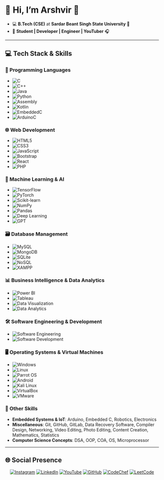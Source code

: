 # 👋 Hi, I’m Arshvir 👻

- 💻 **B.Tech (CSE)** at **Sardar Beant Singh State University** 🏫
- 🐾 **Student | Developer | Engineer | YouTuber** 🎧

---

## 💻 Tech Stack & Skills

### 📜 Programming Languages
- ![C](https://img.shields.io/badge/C-00599C?style=for-the-badge&logo=c&logoColor=white)
- ![C++](https://img.shields.io/badge/C++-00599C?style=for-the-badge&logo=cplusplus&logoColor=white)
- ![Java](https://img.shields.io/badge/Java-007396?style=for-the-badge&logo=java&logoColor=white)
- ![Python](https://img.shields.io/badge/Python-3776AB?style=for-the-badge&logo=python&logoColor=white)
- ![Assembly](https://img.shields.io/badge/Assembly-525252?style=for-the-badge)
- ![Kotlin](https://img.shields.io/badge/Kotlin-0095D5?style=for-the-badge&logo=kotlin&logoColor=white)
- ![EmbeddedC](https://img.shields.io/badge/EmbeddedC-00599C?style=for-the-badge)
- ![ArduinoC](https://img.shields.io/badge/ArduinoC-00979D?style=for-the-badge&logo=arduino&logoColor=white)

### 🌐 Web Development
- ![HTML5](https://img.shields.io/badge/HTML5-E34F26?style=for-the-badge&logo=html5&logoColor=white)
- ![CSS3](https://img.shields.io/badge/CSS3-1572B6?style=for-the-badge&logo=css3&logoColor=white)
- ![JavaScript](https://img.shields.io/badge/JavaScript-F7DF1E?style=for-the-badge&logo=javascript&logoColor=black)
- ![Bootstrap](https://img.shields.io/badge/Bootstrap-563D7C?style=for-the-badge&logo=bootstrap&logoColor=white)
- ![React](https://img.shields.io/badge/React-61DAFB?style=for-the-badge&logo=react&logoColor=white)
- ![PHP](https://img.shields.io/badge/PHP-777BB4?style=for-the-badge&logo=php&logoColor=white)

### 🤖 Machine Learning & AI
- ![TensorFlow](https://img.shields.io/badge/TensorFlow-FF6F00?style=for-the-badge&logo=tensorflow&logoColor=white)
- ![PyTorch](https://img.shields.io/badge/PyTorch-EE4C2C?style=for-the-badge&logo=pytorch&logoColor=white)
- ![Scikit-learn](https://img.shields.io/badge/Scikit--learn-F7931E?style=for-the-badge&logo=scikit-learn&logoColor=white)
- ![NumPy](https://img.shields.io/badge/NumPy-013243?style=for-the-badge&logo=numpy&logoColor=white)
- ![Pandas](https://img.shields.io/badge/Pandas-150458?style=for-the-badge&logo=pandas&logoColor=white)
- ![Deep Learning](https://img.shields.io/badge/Deep_Learning-00599C?style=for-the-badge)
- ![GPT](https://img.shields.io/badge/GPT-00599C?style=for-the-badge)

### 🗃️ Database Management
- ![MySQL](https://img.shields.io/badge/MySQL-4479A1?style=for-the-badge&logo=mysql&logoColor=white)
- ![MongoDB](https://img.shields.io/badge/MongoDB-47A248?style=for-the-badge&logo=mongodb&logoColor=white)
- ![SQLite](https://img.shields.io/badge/SQLite-003B57?style=for-the-badge&logo=sqlite&logoColor=white)
- ![NoSQL](https://img.shields.io/badge/NoSQL-00599C?style=for-the-badge)
- ![XAMPP](https://img.shields.io/badge/XAMPP-FB7A24?style=for-the-badge&logo=xampp&logoColor=white)

### 📊 Business Intelligence & Data Analytics
- ![Power BI](https://img.shields.io/badge/Power%20BI-F2C811?style=for-the-badge&logo=power-bi&logoColor=black)
- ![Tableau](https://img.shields.io/badge/Tableau-E97627?style=for-the-badge&logo=tableau&logoColor=white)
- ![Data Visualization](https://img.shields.io/badge/Data_Visualization-00599C?style=for-the-badge)
- ![Data Analytics](https://img.shields.io/badge/Data_Analytics-00599C?style=for-the-badge)

### 🛠️ Software Engineering & Development
- ![Software Engineering](https://img.shields.io/badge/Software%20Engineering-31A8FF?style=for-the-badge)
- ![Software Development](https://img.shields.io/badge/Software%20Development-31A8FF?style=for-the-badge)

### 🖥️ Operating Systems & Virtual Machines
- ![Windows](https://img.shields.io/badge/Windows-0078D4?style=for-the-badge&logo=windows&logoColor=white)
- ![Linux](https://img.shields.io/badge/Linux-FCC624?style=for-the-badge&logo=linux&logoColor=black)
- ![Parrot OS](https://img.shields.io/badge/Parrot%20OS-4B9A3F?style=for-the-badge&logo=parrot&logoColor=white)
- ![Android](https://img.shields.io/badge/Android-3DDC84?style=for-the-badge&logo=android&logoColor=white)
- ![Kali Linux](https://img.shields.io/badge/Kali%20Linux-557CFF?style=for-the-badge&logo=kali-linux&logoColor=white)
- ![VirtualBox](https://img.shields.io/badge/VirtualBox-183A61?style=for-the-badge&logo=virtualbox&logoColor=white)
- ![VMware](https://img.shields.io/badge/VMware-607078?style=for-the-badge&logo=vmware&logoColor=white)

### 🧩 Other Skills
- **Embedded Systems & IoT**: Arduino, Embedded C, Robotics, Electronics
- **Miscellaneous**: Git, GitHub, GitLab, Data Recovery Software, Compiler Design, Networking, Video Editing, Photo Editing, Content Creation, Mathematics, Statistics
- **Computer Science Concepts**: DSA, OOP, COA, OS, Microprocessor

---

## 🌐 Social Presence

<p align="center">
  <a href="https://instagram.com/yourusername" target="_blank"><img src="https://img.shields.io/badge/Instagram-E4405F?style=for-the-badge&logo=instagram&logoColor=white" alt="Instagram" /></a>
  <a href="https://linkedin.com/in/yourusername" target="_blank"><img src="https://img.shields.io/badge/LinkedIn-0077B5?style=for-the-badge&logo=linkedin&logoColor=white" alt="LinkedIn" /></a>
  <a href="https://youtube.com/yourusername" target="_blank"><img src="https://img.shields.io/badge/YouTube-FF0000?style=for-the-badge&logo=youtube&logoColor=white" alt="YouTube" /></a>
  <a href="https://github.com/yourusername" target="_blank"><img src="https://img.shields.io/badge/GitHub-181717?style=for-the-badge&logo=github&logoColor=white" alt="GitHub" /></a>
  <a href="https://codechef.com/users/yourusername" target="_blank"><img src="https://img.shields.io/badge/CodeChef-5B4638?style=for-the-badge&logo=codechef&logoColor=white" alt="CodeChef" /></a>
  <a href="https://leetcode.com/yourusername" target="_blank"><img src="https://img.shields.io/badge/LeetCode-FFA116?style=for-the-badge&logo=leetcode&logoColor=black" alt="LeetCode" /></a>
  <a href="https://medium.com/@yourusername" target="_blank"><img src="https://img
